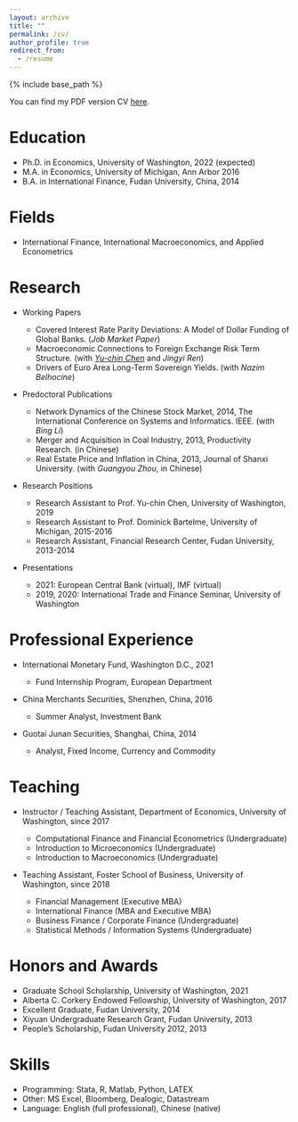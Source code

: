 ```yaml
---
layout: archive
title: ""
permalink: /cv/
author_profile: true
redirect_from:
  - /resume
---
```


{% include base_path %}



You can find my PDF version CV [here](https://li-yida.github.io/files/Li_CV.pdf).

Education
======
* Ph.D. in Economics, University of Washington, 2022 (expected)
* M.A. in Economics, University of Michigan, Ann Arbor 2016
* B.A. in International Finance, Fudan University, China, 2014


Fields
======
* International Finance, International Macroeconomics, and Applied Econometrics


Research
======
* Working Papers
  * Covered Interest Rate Parity Deviations: A Model of Dollar Funding of Global Banks. (*Job Market Paper*)
  * Macroeconomic Connections to Foreign Exchange Risk Term Structure. (with [*Yu-chin Chen*](https://econ.washington.edu/people/yu-chin-chen) and *Jingyi Ren*)
  * Drivers of Euro Area Long-Term Sovereign Yields. (with *Nazim Belhocine*)


* Predoctoral Publications
  * Network Dynamics of the Chinese Stock Market, 2014, The International Conference on Systems and Informatics. IEEE. (with *Bing Li*)
  * Merger and Acquisition in Coal Industry, 2013, Productivity Research. (in Chinese)
  * Real Estate Price and Inflation in China, 2013, Journal of Shanxi University. (with *Guangyou Zhou*, in Chinese)
  
* Research Positions
  * Research Assistant to Prof. Yu-chin Chen, University of Washington, 2019
  * Research Assistant to Prof. Dominick Bartelme, University of Michigan, 2015-2016
  * Research Assistant, Financial Research Center, Fudan University, 2013-2014
  
* Presentations
  * 2021: European Central Bank (virtual), IMF (virtual)
  * 2019, 2020: International Trade and Finance Seminar, University of Washington

Professional Experience
======
* International Monetary Fund, Washington D.C., 2021
  * Fund Internship Program, European Department

* China Merchants Securities, Shenzhen, China, 2016
  * Summer Analyst, Investment Bank
 
* Guotai Junan Securities, Shanghai, China, 2014
  * Analyst, Fixed Income, Currency and Commodity

  
Teaching
======
* Instructor / Teaching Assistant, Department of Economics, University of Washington, since 2017
   * Computational Finance and Financial Econometrics (Undergraduate)
   * Introduction to Microeconomics (Undergraduate)
   * Introduction to Macroeconomics (Undergraduate)

* Teaching Assistant, Foster School of Business, University of Washington, since 2018
  * Financial Management (Executive MBA)
  * International Finance (MBA and Executive MBA)
  * Business Finance / Corporate Finance (Undergraduate)
  * Statistical Methods / Information Systems (Undergraduate)

Honors and Awards
======
* Graduate School Scholarship, University of Washington, 2021
* Alberta C. Corkery Endowed Fellowship, University of Washington, 2017
* Excellent Graduate, Fudan University, 2014
* Xiyuan Undergraduate Research Grant, Fudan University, 2013
* People’s Scholarship, Fudan University 2012, 2013

Skills
======
* Programming: Stata, R, Matlab, Python, LATEX
* Other: MS Excel, Bloomberg, Dealogic, Datastream
* Language: English (full professional), Chinese (native)
  

